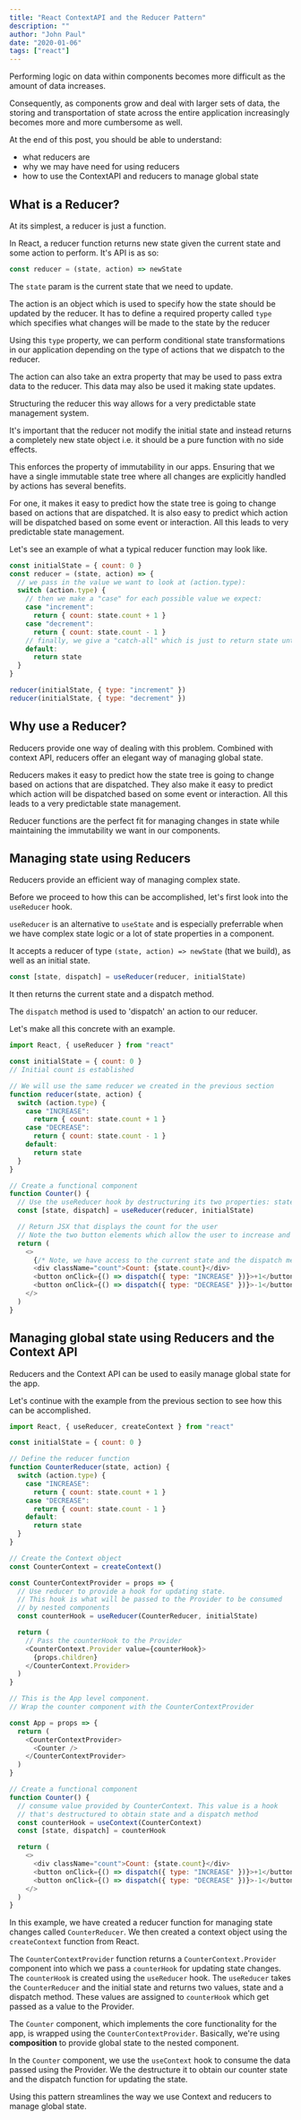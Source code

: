 ```yaml
---
title: "React ContextAPI and the Reducer Pattern"
description: ""
author: "John Paul"
date: "2020-01-06"
tags: ["react"]
---
```


Performing logic on data within components becomes more difficult as the amount of data
increases.

Consequently, as components grow and deal with larger sets of data,
the storing and transportation of state across the entire application increasingly
becomes more and more cumbersome as well.

At the end of this post, you should be able to understand:

- what reducers are
- why we may have need for using reducers
- how to use the ContextAPI and reducers to manage global state

## What is a Reducer?

At its simplest, a reducer is just a function.

In React, a reducer function returns new state given the current state
and some action to perform. It's API is as so:

```js
const reducer = (state, action) => newState
```

The `state` param is the current state that we need to update.

The action is an object which is used to specify how the state should be
updated by the reducer. It has to define a required property called `type`
which specifies what changes will be made to the state by the reducer

Using this `type` property, we can perform conditional state transformations in our
application depending on the type of actions that we dispatch to the reducer.

The action can also take an extra property that may be used to pass extra data
to the reducer. This data may also be used it making state updates.

Structuring the reducer this way allows for a very predictable state management system.

It's important that the reducer not modify the initial state and instead returns
a completely new state object i.e. it should be a pure function with no side effects.

This enforces the property of immutability in our apps. Ensuring that we have a single immutable
state tree where all changes are explicitly handled by actions has several benefits.

For one, it makes it easy to predict how the state tree is going to change based on actions that
are dispatched. It is also easy to predict which action will be dispatched based on some
event or interaction. All this leads to very predictable state management.

Let's see an example of what a typical reducer function may look like.

```js
const initialState = { count: 0 }
const reducer = (state, action) => {
  // we pass in the value we want to look at (action.type):
  switch (action.type) {
    // then we make a "case" for each possible value we expect:
    case "increment":
      return { count: state.count + 1 }
    case "decrement":
      return { count: state.count - 1 }
    // finally, we give a "catch-all" which is just to return state untouched. Never leave this out. There should always be a default:
    default:
      return state
  }
}

reducer(initialState, { type: "increment" })
reducer(initialState, { type: "decrement" })
```

## Why use a Reducer?

Reducers provide one way of dealing with this problem. Combined with context API, reducers
offer an elegant way of managing global state.

Reducers makes it easy to predict how the state tree is going to change based on actions that
are dispatched. They also make it easy to predict which action will be dispatched based on some
event or interaction. All this leads to a very predictable state management.

Reducer functions are the perfect fit for managing changes in state while maintaining the immutability we want in our components.

## Managing state using Reducers

Reducers provide an efficient way of managing complex state.

Before we proceed to how this can be accomplished, let's first look into the `useReducer` hook.

`useReducer` is an alternative to `useState` and is especially preferrable when we have complex
state logic or a lot of state properties in a component.

It accepts a reducer of type `(state, action) => newState` (that we build), as well as an initial state.

```js
const [state, dispatch] = useReducer(reducer, initialState)
```

It then returns the current state and a dispatch method.

The `dispatch` method is used to 'dispatch' an action to our reducer.

Let's make all this concrete with an example.

```js
import React, { useReducer } from "react"

const initialState = { count: 0 }
// Initial count is established

// We will use the same reducer we created in the previous section
function reducer(state, action) {
  switch (action.type) {
    case "INCREASE":
      return { count: state.count + 1 }
    case "DECREASE":
      return { count: state.count - 1 }
    default:
      return state
  }
}

// Create a functional component
function Counter() {
  // Use the useReducer hook by destructuring its two properties: state, and dispatch and pass in the reducer and the initialState to the useReducer function
  const [state, dispatch] = useReducer(reducer, initialState)

  // Return JSX that displays the count for the user
  // Note the two button elements which allow the user to increase and decrease the count.  Each of them contains an onClick event that dispatches the desired action object, with its given type.  Each action, when fired, is dispatched to the reducer and the appropriate logic is applied.
  return (
    <>
      {/* Note, we have access to the current state and the dispatch method from the useReducer hook, so we can utilize them to display the count as well as couple the dispatching of the actions from the appropriate buttons.*/}
      <div className="count">Count: {state.count}</div>
      <button onClick={() => dispatch({ type: "INCREASE" })}>+1</button>
      <button onClick={() => dispatch({ type: "DECREASE" })}>-1</button>
    </>
  )
}
```

## Managing global state using Reducers and the Context API

Reducers and the Context API can be used to easily manage global state for the app.

Let's continue with the example from the previous section to see how this can be accomplished.

```js
import React, { useReducer, createContext } from "react"

const initialState = { count: 0 }

// Define the reducer function
function CounterReducer(state, action) {
  switch (action.type) {
    case "INCREASE":
      return { count: state.count + 1 }
    case "DECREASE":
      return { count: state.count - 1 }
    default:
      return state
  }
}

// Create the Context object
const CounterContext = createContext()

const CounterContextProvider = props => {
  // Use reducer to provide a hook for updating state.
  // This hook is what will be passed to the Provider to be consumed
  // by nested components
  const counterHook = useReducer(CounterReducer, initialState)

  return (
    // Pass the counterHook to the Provider
    <CounterContext.Provider value={counterHook}>
      {props.children}
    </CounterContext.Provider>
  )
}

// This is the App level component.
// Wrap the counter component with the CounterContextProvider

const App = props => {
  return (
    <CounterContextProvider>
      <Counter />
    </CounterContextProvider>
  )
}

// Create a functional component
function Counter() {
  // consume value provided by CounterContext. This value is a hook
  // that's destructured to obtain state and a dispatch method
  const counterHook = useContext(CounterContext)
  const [state, dispatch] = counterHook

  return (
    <>
      <div className="count">Count: {state.count}</div>
      <button onClick={() => dispatch({ type: "INCREASE" })}>+1</button>
      <button onClick={() => dispatch({ type: "DECREASE" })}>-1</button>
    </>
  )
}
```

In this example, we have created a reducer function for managing state changes called `CounterReducer`.
We then created a context object using the `createContext` function from React.

The `CounterContextProvider` function returns a `CounterContext.Provider` component into which
we pass a `counterHook` for updating state changes. The `counterHook` is created using the `useReducer` hook.
The `useReducer` takes the `CounterReducer` and the initial state and returns two values, state and a dispatch
method. These values are assigned to `counterHook` which get passed as a value to the Provider.

The `Counter` component, which implements the core functionality for the app, is wrapped using
the `CounterContextProvider`. Basically, we're using **composition** to provide global state to
the nested component.

In the `Counter` component, we use the `useContext` hook to consume the data passed using the Provider.
We the destructure it to obtain our counter state and the dispatch function for updating the state.

Using this pattern streamlines the way we use Context and reducers to manage global state.
